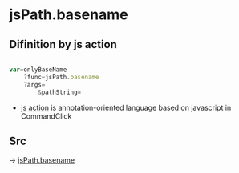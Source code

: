 # jsPath.basename

## Difinition by js action

```js.js

var=onlyBaseName
	?func=jsPath.basename
	?args=
		&pathString=
```

- [js action](#) is annotation-oriented language based on javascript in CommandClick

## Src

-> [jsPath.basename](https://github.com/puutaro/CommandClick/blob/master/app/src/main/java/com/puutaro/commandclick/fragment_lib/terminal_fragment/js_interface/JsPath.kt#L104)


